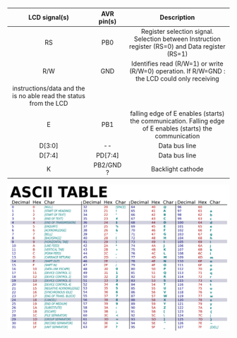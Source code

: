 | **LCD signal(s)** | **AVR pin(s)** | **Description** |
   | :-: | :-: | :-: |
   | RS | PB0  | Register selection signal. Selection between Instruction register (RS=0) and Data register (RS=1) |
   | R/W | GND | Identifies read (R/W=1) or write (R/W=0) operation. If R/W=GND : the LCD could only receiving 
                 instructions/data and the is no able read the status from the LCD |
   | E | PB1  | falling edge of E enables (starts) the communication. Falling edge of E enables (starts) the communication |
   | D[3:0] | -- | Data bus line |
   | D[7:4] | PD[7:4]  | Data bus line |
   | K | PB2/GND ?  | Backlight cathode |


   ![Picture of ASCII table](https://raw.githubusercontent.com/Rayou01/digitals-electronics-2/main/PlatformIO/Projects/lab4-lcd/test/Pre-Lab/ASCII-Table.png)